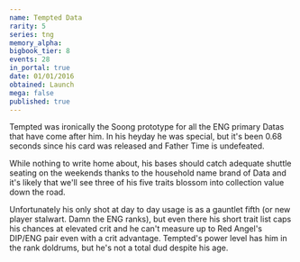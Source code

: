 ```yaml
---
name: Tempted Data
rarity: 5
series: tng
memory_alpha:
bigbook_tier: 8
events: 28
in_portal: true
date: 01/01/2016
obtained: Launch
mega: false
published: true
---
```


Tempted was ironically the Soong prototype for all the ENG primary Datas that have come after him. In his heyday he was special, but it's been 0.68 seconds since his card was released and Father Time is undefeated.

While nothing to write home about, his bases should catch adequate shuttle seating on the weekends thanks to the household name brand of Data and it's likely that we'll see three of his five traits blossom into collection value down the road.

Unfortunately his only shot at day to day usage is as a gauntlet fifth (or new player stalwart. Damn the ENG ranks), but even there his short trait list caps his chances at elevated crit and he can't measure up to Red Angel's DIP/ENG pair even with a crit advantage. Tempted's power level has him in the rank doldrums, but he's not a total dud despite his age.
